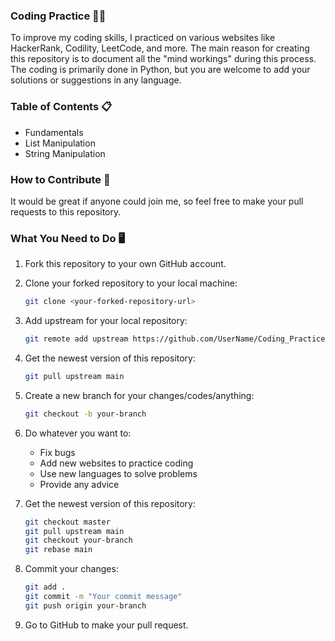 ### Coding Practice 🎯🚀

To improve my coding skills, I practiced on various websites like HackerRank, Codility, LeetCode, and more. The main reason for creating this repository is to document all the "mind workings" during this process. The coding is primarily done in Python, but you are welcome to add your solutions or suggestions in any language.

### Table of Contents 📋

- Fundamentals
- List Manipulation
- String Manipulation

### How to Contribute 👥

It would be great if anyone could join me, so feel free to make your pull requests to this repository.

### What You Need to Do 🖥️

1. Fork this repository to your own GitHub account.
2. Clone your forked repository to your local machine:
    ```bash
    git clone <your-forked-repository-url>
    ```
3. Add upstream for your local repository:
    ```bash
    git remote add upstream https://github.com/UserName/Coding_Practice.git
    ```
4. Get the newest version of this repository:
    ```bash
    git pull upstream main
    ```
5. Create a new branch for your changes/codes/anything:
    ```bash
    git checkout -b your-branch
    ```
6. Do whatever you want to:
    - Fix bugs
    - Add new websites to practice coding
    - Use new languages to solve problems
    - Provide any advice

7. Get the newest version of this repository:
    ```bash
    git checkout master
    git pull upstream main
    git checkout your-branch
    git rebase main
    ```
8. Commit your changes:
    ```bash
    git add .
    git commit -m "Your commit message"
    git push origin your-branch
    ```
9. Go to GitHub to make your pull request.

